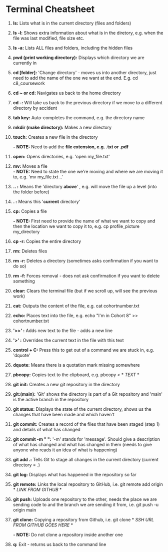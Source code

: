 # Terminal Cheatsheet

1. **ls:**
    Lists what is in the current directory (files and folders)

2. **ls -l:**
    Shows extra information about what is in the diretory, e.g. when the file was last modified, file size etc.

3. **ls -a:**
    Lists ALL files and folders, including the hidden files

4. **pwd (print working directory):**
    Displays which directory we are currently in

5. **cd [folder]:**
    'Change directory' - moves us into another directory, just need to add the name of the one we want at the end. E.g. cd c8_coursework

6. **cd ~ or cd:**
    Navigates us back to the home directory

7. **cd -:**
    Will take us back to the previous directory if we move to a different directory by accident

8. **tab key:**
    Auto-completes the command, e.g. the directory name

9. **mkdir (make directory):**
    Makes a new directory

10. **touch:**
    Creates a new file in the directory 
    
    **- NOTE:** Need to add the **file extension, e.g. .txt or .pdf**

11. **open:**
    Opens directories, e.g. 'open my_file.txt'

12. **mv:**
    Moves a file    
    **- NOTE:** Need to state the one we're moving and where we are moving it to, e.g. 'mv my_file.txt ..' 
    
13. **.. :**
     Means the 'directory **above**' , e.g. will move the file up a level (into the folder before)

14. **. :**
    Means this '**current** directory'

15. **cp:**
    Copies a file
        
    **- NOTE:** First need to provide the name of what we want to copy and then the location we want to copy it to, e.g. cp profile_picture my_directory 

16. **cp -r:**
    Copies the entire directory

17. **rm:**
    Deletes files

18. **rm -r:**
    Deletes a directory (sometimes asks confirmation if you want to do so)

19. **rm -f:**
    Forces removal - does not ask confirmation if you want to delete something

20. **clear:**
    Clears the terminal file (but if we scroll up, will see the previous work)

21. **cat:**
    Outputs the content of the file, e.g. cat cohortnumber.txt

22. **echo:**
    Places text into the file, e.g. echo "I'm in Cohort 8" >> cohortnumber.txt

23. **'>>' :**
    Adds new text to the file - adds a new line

24. **'>' :**
    Overrides the current text in the file with this text

25. **control + C:**
    Press this to get out of a command we are stuck in, e.g. 'dquote' 

26. **dquote:**
    Means there is a quotation mark missing somewhere

27. **pbcopy:**
    Copies text to the clipboard, e.g. pbcopy < * *TEXT* *

28. **git init:**
    Creates a new git repository in the directory

29. **git:(main):**
    'Git' shows the directory is part of a Git repository and 'main' is the active branch in the repository

30. **git status:**
    Displays the state of the current directory, shows us the changes that have been made and which haven't

31. **git commit:**
    Creates a record of the files that have been staged (step 1) and details of what has changed 

32. **git commit -m " ":**
    '-m' stands for 'message'. Should give a description of what has changed and what has changed in them (needs to give anyone who reads it an idea of what is happening)

33. **git add .:**
    Tells Git to stage all changes in the current directory (current directory = .)

34. **git log:**
    Displays what has happened in the repository so far

35. **git remote:**
    Links the local repository to GitHub, i.e. git remote add origin * *LINK FROM GITHUB* *

36. **git push:**
    Uploads one repository to the other, needs the place we are sending code to and the branch we are sending it from, i.e. git push -u origin main

37. **git clone:**
    Copying a repository from Github, i.e. git clone * *SSH URL FROM GITHUB GOES HERE* * 
    
    **- NOTE:** Do not clone a repository inside another one

38. **q:**
    Exit - returns us back to the command line
